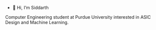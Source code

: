 - 👋 Hi, I’m Siddarth

Computer Engineering student at Purdue University interested in ASIC Design and Machine Learning.
